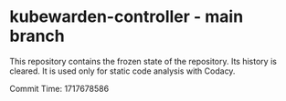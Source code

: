 # kubewarden-controller - main branch

This repository contains the frozen state of the repository.
Its history is cleared. It is used only for static code
analysis with Codacy.

Commit Time: 1717678586
